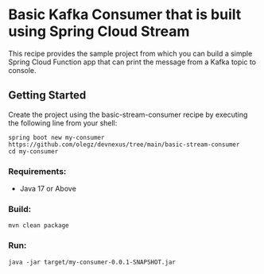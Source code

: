 # Basic Kafka Consumer that is built using Spring Cloud Stream 

This recipe provides the sample project from which you can build a simple Spring Cloud Function app that can print the message from a Kafka topic to console.

## Getting Started
Create the project using the basic-stream-consumer recipe by executing the following line from your shell:

```shell
spring boot new my-consumer https://github.com/olegz/devnexus/tree/main/basic-stream-consumer
cd my-consumer
```

### Requirements:

* Java 17 or Above

### Build:
```
mvn clean package
```

### Run:
```
java -jar target/my-consumer-0.0.1-SNAPSHOT.jar
```